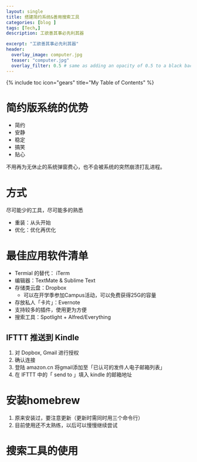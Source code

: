```yaml
---
layout: single
title: 搭建简约系统&善用搜索工具
categories: [blog ]
tags: [Tech,]
description: 工欲善其事必先利其器

excerpt: "工欲善其事必先利其器"
header:
  overlay_image: computer.jpg
  teaser: "computer.jpg"
  overlay_filter: 0.5 # same as adding an opacity of 0.5 to a black background
---
```

{% include toc icon="gears" title="My Table of Contents" %}

# 简约版系统的优势

- 简约
- 安静
- 稳定
- 搞笑
- 贴心

不用再为无休止的系统弹窗费心，也不会被系统的突然崩溃打乱进程。

# 方式
尽可能少的工具，尽可能多的熟悉

- 重装：从头开始
- 优化：优化再优化

# 最佳应用软件清单

- Termial 的替代： iTerm
- 编辑器：TextMate & Sublime Text
- 存储类云盘：Dropbox
  - 可以在开学季参加Campus活动，可以免费获得25G的容量
- 存放私人「卡片」：Evernote
 - 支持较多的插件，使用更为方便
- 搜索工具：Spotlight + Alfred/Everything
  
## IFTTT 推送到 Kindle  
   1. 对 Dopbox, Gmail 进行授权
   2. 确认连接
   3. 登陆 amazon.cn 将gmail添加至「已认可的发件人电子邮箱列表」
   4. 在 IFTTT 中的「 send to 」填入 kindle 的邮箱地址


# 安装homebrew

1. 原来安装过，要注意更新（更新时需同时用三个命令行）
2. 目前使用还不太熟练，以后可以慢慢继续尝试

# 搜索工具的使用


